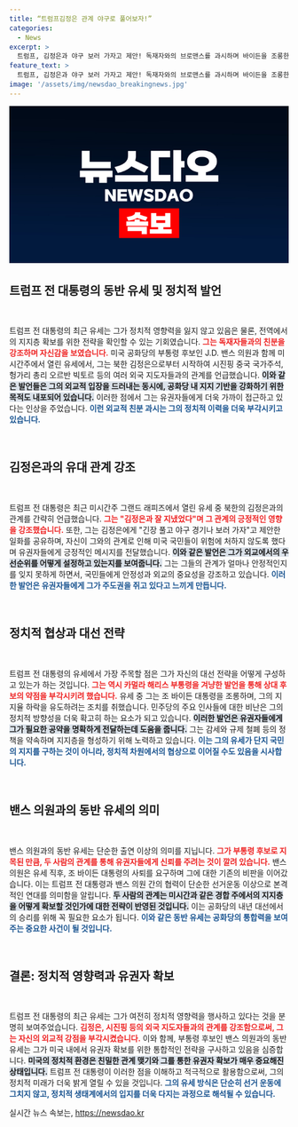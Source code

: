 ```yaml
---
title: “트럼프김정은 관계 야구로 풀어보자!”
categories:
  - News
excerpt: >
  트럼프, 김정은과 야구 보러 가자고 제안! 독재자와의 브로맨스를 과시하며 바이든을 조롱한 그의 유세, 미시간에서 긴장감 고조!
feature_text: >
  트럼프, 김정은과 야구 보러 가자고 제안! 독재자와의 브로맨스를 과시하며 바이든을 조롱한 그의 유세, 미시간에서 긴장감 고조!
image: '/assets/img/newsdao_breakingnews.jpg'
---
```


<p><img src="/assets/img/newsdao_breakingnews.jpg" alt="pcversion 속보" /></p>

<h2 data-ke-size="size26">트럼프 전 대통령의 동반 유세 및 정치적 발언</h2>

<p data-ke-size="size16">&nbsp;</p>

<p>트럼프 전 대통령의 최근 유세는 그가 정치적 영향력을 잃지 않고 있음은 물론, 전역에서의 지지층 확보를 위한 전략을 확인할 수 있는 기회였습니다. <b><span style="color: #ee2323;">그는 독재자들과의 친분을 강조하며 자신감을 보였습니다.</span></b> 미국 공화당의 부통령 후보인 J.D. 밴스 의원과 함께 미시간주에서 열린 유세에서, 그는 북한 김정은으로부터 시작하여 시진핑 중국 국가주석, 헝가리 총리 오르반 빅토르 등의 여러 외국 지도자들과의 관계를 언급했습니다. <b><span style="background-color: #21538527;">이와 같은 발언들은 그의 외교적 입장을 드러내는 동시에, 공화당 내 지지 기반을 강화하기 위한 목적도 내포되어 있습니다.</span></b> 이러한 점에서 그는 유권자들에게 더욱 가까이 접근하고 있다는 인상을 주었습니다. <b><span style="color: #1a5490;">이런 외교적 친분 과시는 그의 정치적 이력을 더욱 부각시키고 있습니다.</span></b></p>

<p data-ke-size="size16">&nbsp;</p>

<h2 data-ke-size="size26">김정은과의 유대 관계 강조</h2>

<p data-ke-size="size16">&nbsp;</p>

<p>트럼프 전 대통령은 최근 미시간주 그랜드 래피즈에서 열린 유세 중 북한의 김정은과의 관계를 간략히 언급했습니다. <b><span style="color: #ee2323;">그는 "김정은과 잘 지냈었다"며 그 관계의 긍정적인 영향을 강조했습니다.</span></b> 또한, 그는 김정은에게 "긴장 풀고 야구 경기나 보러 가자"고 제안한 일화를 공유하며, 자신이 그와의 관계로 인해 미국 국민들이 위험에 처하지 않도록 했다며 유권자들에게 긍정적인 메시지를 전달했습니다. <b><span style="background-color: #21538527;">이와 같은 발언은 그가 외교에서의 우선순위를 어떻게 설정하고 있는지를 보여줍니다.</span></b> 그는 그들의 관계가 얼마나 안정적인지를 잊지 못하게 하면서, 국민들에게 안정성과 외교의 중요성을 강조하고 있습니다. <b><span style="color: #1a5490;">이러한 발언은 유권자들에게 그가 주도권을 쥐고 있다고 느끼게 만듭니다.</span></b></p>

<p data-ke-size="size16">&nbsp;</p>

<h2 data-ke-size="size26">정치적 협상과 대선 전략</h2>

<p data-ke-size="size16">&nbsp;</p>

<p>트럼프 전 대통령의 유세에서 가장 주목할 점은 그가 자신의 대선 전략을 어떻게 구성하고 있는가 하는 것입니다. <b><span style="color: #ee2323;">그는 역시 카멀라 해리스 부통령을 겨냥한 발언을 통해 상대 후보의 약점을 부각시키려 했습니다.</span></b> 유세 중 그는 조 바이든 대통령을 조롱하며, 그의 지지율 하락을 유도하려는 조치를 취했습니다. 민주당의 주요 인사들에 대한 비난은 그의 정치적 방향성을 더욱 확고히 하는 요소가 되고 있습니다. <b><span style="background-color: #21538527;">이러한 발언은 유권자들에게 그가 필요한 공약을 명확하게 전달하는데 도움을 줍니다.</span></b> 그는 감세와 규제 철폐 등의 정책을 약속하며 지지층을 형성하기 위해 노력하고 있습니다. <b><span style="color: #1a5490;">이는 그의 유세가 단지 국민의 지지를 구하는 것이 아니라, 정치적 차원에서의 협상으로 이어질 수도 있음을 시사합니다.</span></b></p>

<p data-ke-size="size16">&nbsp;</p>

<h2 data-ke-size="size26">밴스 의원과의 동반 유세의 의미</h2>

<p data-ke-size="size16">&nbsp;</p>

<p>밴스 의원과의 동반 유세는 단순한 출연 이상의 의미를 지닙니다. <b><span style="color: #ee2323;">그가 부통령 후보로 지목된 만큼, 두 사람의 관계를 통해 유권자들에게 신뢰를 주려는 것이 깔려 있습니다.</span></b> 밴스 의원은 유세 직후, 조 바이든 대통령의 사퇴를 요구하며 그에 대한 기존의 비판을 이어갔습니다. 이는 트럼프 전 대통령과 밴스 의원 간의 협력이 단순한 선거운동 이상으로 본격적인 연대를 의미함을 알립니다. <b><span style="background-color: #21538527;">두 사람의 관계는 미시간과 같은 경합 주에서의 지지층을 어떻게 확보할 것인가에 대한 전략이 반영된 것입니다.</span></b> 이는 공화당의 내년 대선에서의 승리를 위해 꼭 필요한 요소가 됩니다. <b><span style="color: #1a5490;">이와 같은 동반 유세는 공화당의 통합력을 보여주는 중요한 사건이 될 것입니다.</span></b></p>

<p data-ke-size="size16">&nbsp;</p>

<h2 data-ke-size="size26">결론: 정치적 영향력과 유권자 확보</h2>

<p data-ke-size="size16">&nbsp;</p>

<p>트럼프 전 대통령의 최근 유세는 그가 여전히 정치적 영향력을 행사하고 있다는 것을 분명히 보여주었습니다. <b><span style="color: #ee2323;">김정은, 시진핑 등의 외국 지도자들과의 관계를 강조함으로써, 그는 자신의 외교적 강점을 부각시켰습니다.</span></b> 이와 함께, 부통령 후보인 밴스 의원과의 동반 유세는 그가 미국 내에서 유권자 확보를 위한 통합적인 전략을 구사하고 있음을 심증합니다. <b><span style="background-color: #21538527;">미국의 정치적 환경은 친밀한 관계 맺기와 그를 통한 유권자 확보가 매우 중요해진 상태입니다.</span></b> 트럼프 전 대통령이 이러한 점을 이해하고 적극적으로 활용함으로써, 그의 정치적 미래가 더욱 밝게 열릴 수 있을 것입니다. <b><span style="color: #1a5490;">그의 유세 방식은 단순히 선거 운동에 그치지 않고, 정치적 생태계에서의 입지를 더욱 다지는 과정으로 해석될 수 있습니다.</span></b></p>
실시간 뉴스 속보는, <a href="https://newsdao.kr" rel="dofollow">https://newsdao.kr</a>


